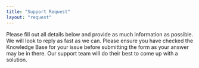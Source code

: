 ```yaml
---
title: "Support Request"
layout: "request"
---
```

Please fill out all details below and provide as much information as possible. We will look to reply as fast as we can. Please ensure you have checked the Knowledge Base for your issue before submitting the form as your answer may be in there. Our support team will do their best to come up with a solution.

